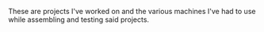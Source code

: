 These are projects I've worked on and the various machines I've had to use while assembling and testing said projects.
